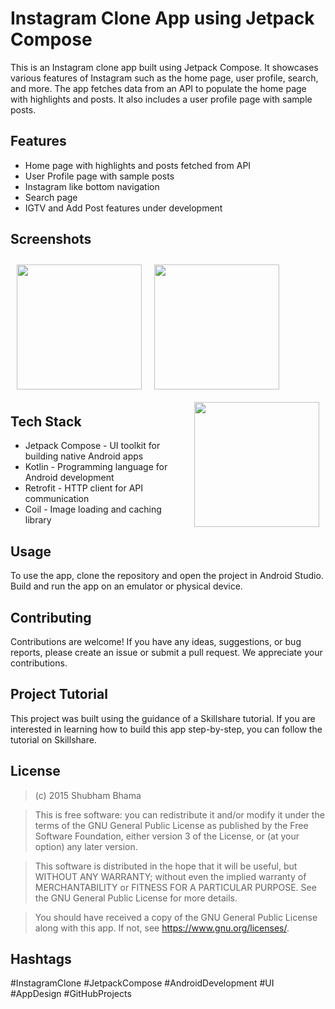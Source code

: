 # Instagram Clone App using Jetpack Compose

This is an Instagram clone app built using Jetpack Compose. It showcases various features of Instagram such as the home page, user profile, search, and more.
The app fetches data from an API to populate the home page with highlights and posts. It also includes a user profile page with sample posts.

## Features

- Home page with highlights and posts fetched from API
- User Profile page with sample posts
- Instagram like bottom navigation
- Search page
- IGTV and Add Post features under development

## Screenshots

[<img src="/readme/home_page.gif" align="left" width="200" hspace="10" vspace="10">](/readme/home_page.gif)
[<img src="/readme/user_profile.gif" align="center" width="200" hspace="10" vspace="10">](/readme/user_profile.gif)
[<img src="/readme/search_other.gif" align="right" width="200" hspace="10" vspace="10">](/readme/search_other.gif)

## Tech Stack

- Jetpack Compose - UI toolkit for building native Android apps
- Kotlin - Programming language for Android development
- Retrofit - HTTP client for API communication
- Coil - Image loading and caching library

## Usage
To use the app, clone the repository and open the project in Android Studio. Build and run the app on an emulator or physical device.

## Contributing

Contributions are welcome! If you have any ideas, suggestions, or bug reports, please create an issue or submit a pull request. We appreciate your contributions.

## Project Tutorial
This project was built using the guidance of a Skillshare tutorial. If you are interested in learning how to build this app step-by-step, you can follow the tutorial on Skillshare.

## License

>(c) 2015 Shubham Bhama

>This is free software: you can redistribute it and/or modify it under the terms of the GNU General Public License as published by the Free Software Foundation, either version 3 of the License, or (at your option) any later version.

>This software is distributed in the hope that it will be useful, but WITHOUT ANY WARRANTY; without even the implied warranty of MERCHANTABILITY or FITNESS FOR A PARTICULAR PURPOSE. See the GNU General Public License for more details.

>You should have received a copy of the GNU General Public License along with this app. If not, see <https://www.gnu.org/licenses/>.

## Hashtags

#InstagramClone #JetpackCompose #AndroidDevelopment #UI #AppDesign #GitHubProjects